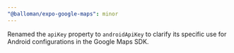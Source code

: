 ```yaml
---
"@balloman/expo-google-maps": minor
---
```


Renamed the `apiKey` property to `androidApiKey` to clarify its specific use for Android configurations in the Google Maps SDK.
